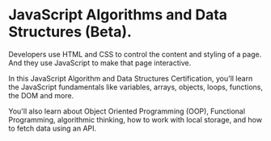 # JavaScript Algorithms and Data Structures (Beta).
   Developers use HTML and CSS to control the content and styling of a page. And they use JavaScript to make that page interactive.

   In this JavaScript Algorithm and Data Structures Certification, you'll learn the JavaScript fundamentals like variables, arrays, objects, loops, functions, the DOM and more.

   You'll also learn about Object Oriented Programming (OOP), Functional Programming, algorithmic thinking, how to work with local storage, and how to fetch data using an API.
